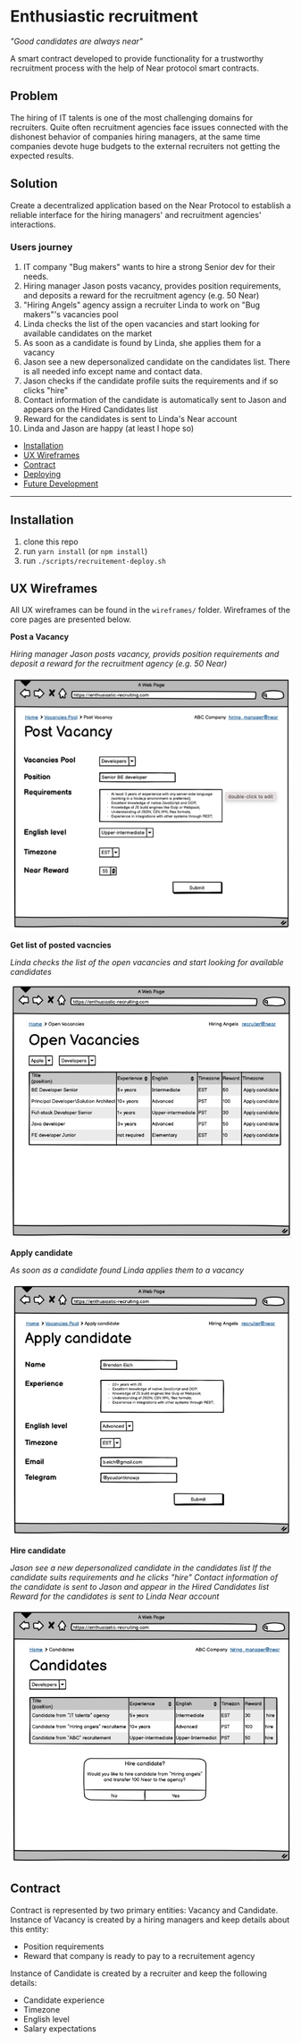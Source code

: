 # Enthusiastic recruitment
_"Good candidates are always near"_

A smart contract developed to provide functionality for a trustworthy recruitment process with the help of Near protocol smart contracts. 

## Problem

The hiring of IT talents is one of the most challenging domains for recruiters. Quite often recruitment agencies face issues connected with the dishonest behavior of companies hiring managers, at the same time companies devote huge budgets to the external recruiters not getting the expected results.

## Solution
Create a decentralized application based on the Near Protocol to establish a reliable interface for the hiring managers' and recruitment agencies' interactions.

### Users journey

1. IT company "Bug makers" wants to hire a strong Senior dev for their needs.
2. Hiring manager Jason posts vacancy, provides position requirements, and deposits a reward for the recruitment agency (e.g. 50 Near)
3. "Hiring Angels" agency assign a recruiter Linda to work on "Bug makers"'s vacancies pool
4. Linda checks the list of the open vacancies and start looking for available candidates on the market
5. As soon as a candidate is found by Linda, she applies them for a vacancy
6. Jason see a new depersonalized candidate on the candidates list. There is all needed info except name and contact data.
7. Jason checks if the candidate profile suits the requirements and if so clicks "hire"
8. Contact information of the candidate is automatically sent to Jason and appears on the Hired Candidates list
9. Reward for the candidates is sent to Linda's Near account
10. Linda and Jason are happy (at least I hope so)


- [Installation](#installation)
- [UX Wireframes](#ux-wireframes)
- [Contract](#contract)
- [Deploying](#deploying)
- [Future Development](#future-development)

---

## Installation

1. clone this repo
2. run `yarn install` (or `npm install`)
3. run `./scripts/recruitement-deploy.sh` 

## UX Wireframes

All UX wireframes can be found in the `wireframes/` folder. 
Wireframes of the core pages are presented below.
 
**Post a Vacancy**

_Hiring manager Jason posts vacancy, provids position requirements and deposit a reward for the recruitment agency (e.g. 50 Near)_

![post-vacancy](wireframes/1.PostVacancy[hiring_manager_view].png)

**Get list of posted vacncies**

_Linda checks the list of the open vacancies and start looking for available candidates_

![get-vacancies-list](wireframes/3.OpenVacancies[recruiter_view].png)

**Apply candidate**

_As soon as a candidate found Linda applies them to a vacancy_

![apply-candidate](wireframes/4.ApplyCandidate[recruiter_view].png)

**Hire candidate**

_Jason see a new depersonalized candidate in the candidates list_
_If the candidate suits requirements and he clicks "hire"_
_Contact information of the candidate is sent to Jason and appear in the Hired Candidates list_
_Reward for the candidates is sent to Linda Near account_

![hire-candidate](wireframes/6.HireCandidatePopup[hiring_manager_view].png)

## Contract

Contract is represented by two primary entities: Vacancy and Candidate. 
Instance of Vacancy is created by a hiring managers and keep details about this entity:
- Position requirements
- Reward that company is ready to pay to a recruitement agency

Instance of Candidate is created by a recruiter and keep the following details:
- Candidate experience
- Timezone
- English level
- Salary expectations
